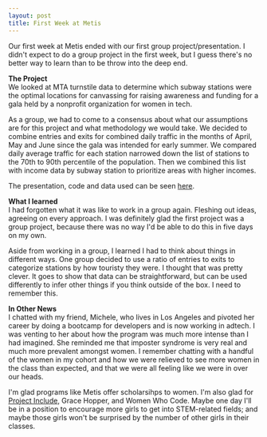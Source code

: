 ```yaml
---
layout: post
title: First Week at Metis
---
```


Our first week at Metis ended with our first group project/presentation.  I didn't expect to do a group project in the first week, but I guess there's no better way to learn than to be throw into the deep end.

**The Project**   
We looked at MTA turnstile data to determine which subway stations were the optimal locations for canvassing for raising awareness and funding for a gala held by a nonprofit organization for women in tech.

As a group, we had to come to a consensus about what our assumptions are for this project and what methodology we would take.  We decided to combine entries and exits for combined daily traffic in the months of April, May and June since the gala was intended for early summer. We compared daily average traffic for each station narrowed down the list of stations to the 70th to 90th percentile of the population.  Then we combined this list with income data by subway station to prioritize areas with higher incomes.

The presentation, code and data used can be seen [here](https://github.com/Lisa622/proj1-mta).

**What I learned**  
I had forgotten what it was like to work in a group again.  Fleshing out ideas, agreeing on every approach.  I was definitely glad the first project was a group project, because there was no way I'd be able to do this in five days on my own.  

Aside from working in a group, I learned I had to think about things in different ways.  One group decided to use a ratio of entries to exits to categorize stations by how touristy they were.  I thought that was pretty clever.  It goes to show that data can be straightforward, but can be used differently to infer other things if you think outside of the box.  I need to remember this.

**In Other News**  
I chatted with my friend, Michele, who lives in Los Angeles and pivoted her career by doing a bootcamp for developers and is now working in adtech.  I was venting to her about how the program was much more intense than I had imagined.  She reminded me that imposter syndrome is very real and much more prevalent amongst women. I remember chatting with a handful of the women in my cohort and how we were relieved to see more women in the class than expected, and that we were all feeling like we were in over our heads.  

I'm glad programs like Metis offer scholarsihps to women.  I'm also glad for [Project Include](http://projectinclude.org), Grace Hopper, and Women Who Code.  Maybe one day I'll be in a position to encourage more girls to get into STEM-related fields; and maybe those girls won't be surprised by the number of other girls in their classes.
